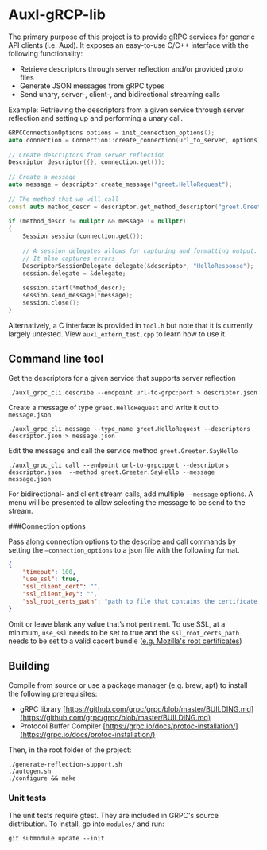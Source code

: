 # Auxl-gRCP-lib

The primary purpose of this project is to provide gRPC services for generic API clients (i.e. Auxl). It exposes an easy-to-use C/C++ interface with the following functionality: 

- Retrieve descriptors through server reflection and/or provided proto files
- Generate JSON messages from gRPC types
- Send unary, server-, client-, and bidirectional streaming calls

Example: Retrieving the descriptors from a given service through server reflection and setting up and performing a unary call.

```c++
GRPCConnectionOptions options = init_connection_options();
auto connection = Connection::create_connection(url_to_server, options);
    
// Create descriptors from server reflection
Descriptor descriptor({}, connection.get());
    
// Create a message
auto message = descriptor.create_message("greet.HelloRequest");
    
// The method that we will call
const auto method_descr = descriptor.get_method_descriptor("greet.Greeter.SayHello");
    
if (method_descr != nullptr && message != nullptr)
{
    Session session(connection.get());
    
    // A session delegates allows for capturing and formatting output.
    // It also captures errors
    DescriptorSessionDelegate delegate(&descriptor, "HelloResponse");
    session.delegate = &delegate;
    
    session.start(*method_descr);
    session.send_message(*message);
    session.close();
}
```

Alternatively, a C interface is provided in `tool.h` but note that it is currently largely untested. View `auxl_extern_test.cpp` to learn how to use it.

## Command line tool

Get the descriptors for a given service that supports server reflection

    ./auxl_grpc_cli describe --endpoint url-to-grpc:port > descriptor.json

Create a message of type `greet.HelloRequest` and write it out to `message.json`

    ./auxl_grpc_cli message --type_name greet.HelloRequest --descriptors descriptor.json > message.json

Edit the message and call the service method `greet.Greeter.SayHello`

    ./auxl_grpc_cli call --endpoint url-to-grpc:port --descriptors descriptor.json  --method greet.Greeter.SayHello --message message.json

For bidirectional- and client stream calls, add multiple `--message` options. A menu will be presented to allow selecting the message to be send to the stream.


###Connection options

Pass along connection options to the describe and call commands by setting the `—connection_options` to a json file with the following format.
```json
{
    "timeout": 100,
    "use_ssl": true,
    "ssl_client_cert": "",
    "ssl_client_key": "",
    "ssl_root_certs_path": "path to file that contains the certificate authorities"
}
```
Omit or leave blank any value that’s not pertinent. To use SSL, at a minimum, `use_ssl` needs to be set to true and the `ssl_root_certs_path` needs to be set to a valid cacert bundle ([e.g. Mozilla's root certificates](https://github.com/gisle/mozilla-ca/blob/master/lib/Mozilla/CA/cacert.pem))


## Building

Compile from source or use a package manager (e.g. brew, apt) to install the following prerequisites:

- gRPC library [https://github.com/grpc/grpc/blob/master/BUILDING.md](https://github.com/grpc/grpc/blob/master/BUILDING.md)
- Protocol Buffer Compiler [https://grpc.io/docs/protoc-installation/](https://grpc.io/docs/protoc-installation/)

Then, in the root folder of the project:

    ./generate-reflection-support.sh
    ./autogen.sh
    ./configure && make


### Unit tests

The unit tests require gtest. They are included in GRPC's source distribution. To install, go into `modules/` and run: 

    git submodule update --init


